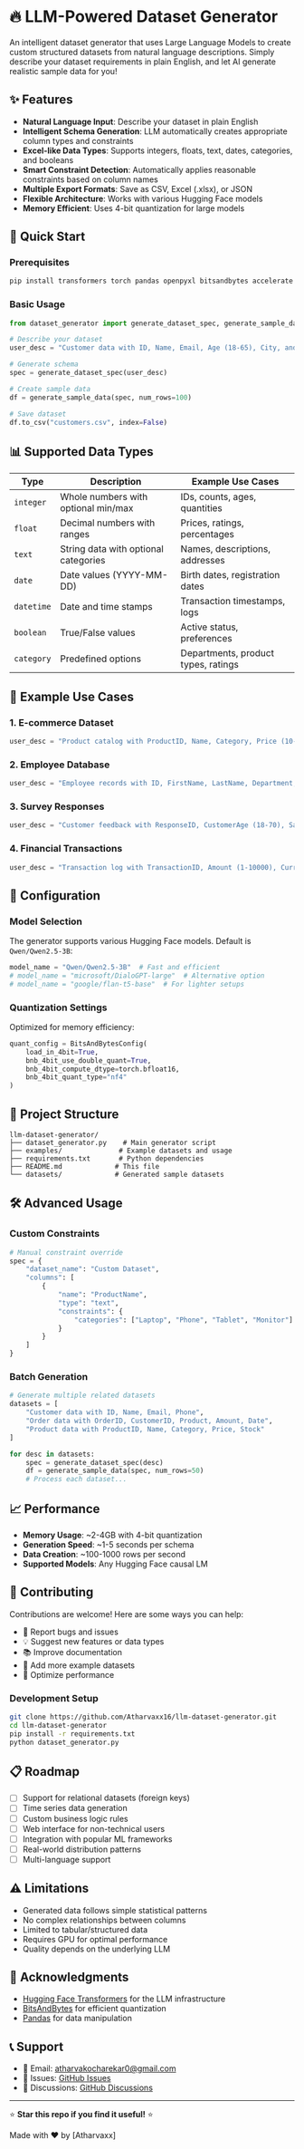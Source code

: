 # 🔥 LLM-Powered Dataset Generator

An intelligent dataset generator that uses Large Language Models to create custom structured datasets from natural language descriptions. Simply describe your dataset requirements in plain English, and let AI generate realistic sample data for you!

## ✨ Features

- **Natural Language Input**: Describe your dataset in plain English
- **Intelligent Schema Generation**: LLM automatically creates appropriate column types and constraints
- **Excel-like Data Types**: Supports integers, floats, text, dates, categories, and booleans
- **Smart Constraint Detection**: Automatically applies reasonable constraints based on column names
- **Multiple Export Formats**: Save as CSV, Excel (.xlsx), or JSON
- **Flexible Architecture**: Works with various Hugging Face models
- **Memory Efficient**: Uses 4-bit quantization for large models

## 🚀 Quick Start

### Prerequisites

```bash
pip install transformers torch pandas openpyxl bitsandbytes accelerate
```

### Basic Usage

```python
from dataset_generator import generate_dataset_spec, generate_sample_data

# Describe your dataset
user_desc = "Customer data with ID, Name, Email, Age (18-65), City, and Registration Date"

# Generate schema
spec = generate_dataset_spec(user_desc)

# Create sample data
df = generate_sample_data(spec, num_rows=100)

# Save dataset
df.to_csv("customers.csv", index=False)
```

## 📊 Supported Data Types

| Type | Description | Example Use Cases |
|------|-------------|-------------------|
| `integer` | Whole numbers with optional min/max | IDs, counts, ages, quantities |
| `float` | Decimal numbers with ranges | Prices, ratings, percentages |
| `text` | String data with optional categories | Names, descriptions, addresses |
| `date` | Date values (YYYY-MM-DD) | Birth dates, registration dates |
| `datetime` | Date and time stamps | Transaction timestamps, logs |
| `boolean` | True/False values | Active status, preferences |
| `category` | Predefined options | Departments, product types, ratings |

## 🎯 Example Use Cases

### 1. E-commerce Dataset
```python
user_desc = "Product catalog with ProductID, Name, Category, Price (10-500), Stock (0-1000), Rating (1-5), InStock (boolean)"
```

### 2. Employee Database
```python
user_desc = "Employee records with ID, FirstName, LastName, Department, Salary (30000-120000), HireDate, IsActive"
```

### 3. Survey Responses
```python
user_desc = "Customer feedback with ResponseID, CustomerAge (18-70), Satisfaction (1-5), Comments, SurveyDate"
```

### 4. Financial Transactions
```python
user_desc = "Transaction log with TransactionID, Amount (1-10000), Currency, Date, Status, PaymentMethod"
```

## 🔧 Configuration

### Model Selection
The generator supports various Hugging Face models. Default is `Qwen/Qwen2.5-3B`:

```python
model_name = "Qwen/Qwen2.5-3B"  # Fast and efficient
# model_name = "microsoft/DialoGPT-large"  # Alternative option
# model_name = "google/flan-t5-base"  # For lighter setups
```

### Quantization Settings
Optimized for memory efficiency:
```python
quant_config = BitsAndBytesConfig(
    load_in_4bit=True,
    bnb_4bit_use_double_quant=True,
    bnb_4bit_compute_dtype=torch.bfloat16,
    bnb_4bit_quant_type="nf4"
)
```

## 📁 Project Structure

```
llm-dataset-generator/
├── dataset_generator.py    # Main generator script
├── examples/              # Example datasets and usage
├── requirements.txt       # Python dependencies
├── README.md             # This file
└── datasets/             # Generated sample datasets
```

## 🛠️ Advanced Usage

### Custom Constraints
```python
# Manual constraint override
spec = {
    "dataset_name": "Custom Dataset",
    "columns": [
        {
            "name": "ProductName",
            "type": "text",
            "constraints": {
                "categories": ["Laptop", "Phone", "Tablet", "Monitor"]
            }
        }
    ]
}
```

### Batch Generation
```python
# Generate multiple related datasets
datasets = [
    "Customer data with ID, Name, Email, Phone",
    "Order data with OrderID, CustomerID, Product, Amount, Date",
    "Product data with ProductID, Name, Category, Price, Stock"
]

for desc in datasets:
    spec = generate_dataset_spec(desc)
    df = generate_sample_data(spec, num_rows=50)
    # Process each dataset...
```

## 📈 Performance

- **Memory Usage**: ~2-4GB with 4-bit quantization
- **Generation Speed**: ~1-5 seconds per schema
- **Data Creation**: ~100-1000 rows per second
- **Supported Models**: Any Hugging Face causal LM

## 🤝 Contributing

Contributions are welcome! Here are some ways you can help:

- 🐛 Report bugs and issues
- 💡 Suggest new features or data types
- 📚 Improve documentation
- 🧪 Add more example datasets
- 🔧 Optimize performance

### Development Setup
```bash
git clone https://github.com/Atharvaxx16/llm-dataset-generator.git
cd llm-dataset-generator
pip install -r requirements.txt
python dataset_generator.py
```

## 📋 Roadmap

- [ ] Support for relational datasets (foreign keys)
- [ ] Time series data generation
- [ ] Custom business logic rules
- [ ] Web interface for non-technical users
- [ ] Integration with popular ML frameworks
- [ ] Real-world distribution patterns
- [ ] Multi-language support

## ⚠️ Limitations

- Generated data follows simple statistical patterns
- No complex relationships between columns
- Limited to tabular/structured data
- Requires GPU for optimal performance
- Quality depends on the underlying LLM

## 🙏 Acknowledgments

- [Hugging Face Transformers](https://github.com/huggingface/transformers) for the LLM infrastructure
- [BitsAndBytes](https://github.com/TimDettmers/bitsandbytes) for efficient quantization
- [Pandas](https://pandas.pydata.org/) for data manipulation

## 📞 Support

- 📧 Email: atharvakocharekar0@gmail.com
- 🐛 Issues: [GitHub Issues](https://github.com/Atharvaxx16/llm-dataset-generator/issues)
- 💬 Discussions: [GitHub Discussions](https://github.com/Atharvaxx16/llm-dataset-generator/discussions)

---

⭐ **Star this repo if you find it useful!** ⭐

Made with ❤️ by [Atharvaxx]
